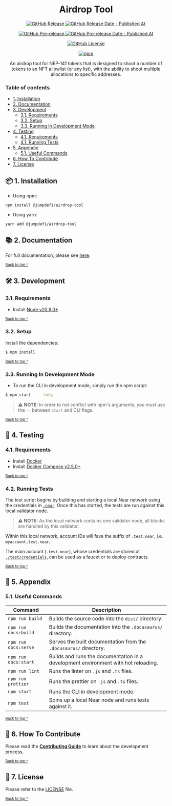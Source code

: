 <h1 align="center">
  Airdrop Tool
</h1>

<p align="center">
  <a href="https://github.com/Good-Fortune-Felines-Core-Team/airdrop-tool/releases/latest">
    <img alt="GitHub Release" src="https://img.shields.io/github/v/release/Good-Fortune-Felines-Core-Team/airdrop-tool?&logo=github">
  </a>
  <a href="https://github.com/Good-Fortune-Felines-Core-Team/airdrop-tool/releases/latest">
    <img alt="GitHub Release Date - Published At" src="https://img.shields.io/github/release-date/Good-Fortune-Felines-Core-Team/airdrop-tool?logo=github">
  </a>
</p>

<p align="center">
  <a href="https://github.com/Good-Fortune-Felines-Core-Team/airdrop-tool/releases">
    <img alt="GitHub Pre-release" src="https://img.shields.io/github/v/release/Good-Fortune-Felines-Core-Team/airdrop-tool?include_prereleases&label=pre-release&logo=github">
  </a>
  <a href="https://github.com/Good-Fortune-Felines-Core-Team/airdrop-tool/releases">
    <img alt="GitHub Pre-release Date - Published At" src="https://img.shields.io/github/release-date-pre/Good-Fortune-Felines-Core-Team/airdrop-tool?label=pre-release date&logo=github">
  </a>
</p>

<p align="center">
  <a href="https://github.com/Good-Fortune-Felines-Core-Team/airdrop-tool/blob/main/LICENSE">
    <img alt="GitHub License" src="https://img.shields.io/github/license/Good-Fortune-Felines-Core-Team/airdrop-tool">
  </a>
</p>

<p align="center">
  <a href="https://npmjs.com/package/@jumpdefi/airdrop-tool" target="_blank">
    <img src="https://img.shields.io/npm/v/@jumpdefi/airdrop-tool" alt="npm" />
  </a>
</p>

<p align="center">
  An airdrop tool for NEP-141 tokens that is designed to shoot a number of tokens to an NFT allowlist (or any list), with the ability to shoot multiple allocations to specific addresses.
</p>

### Table of contents

* [1. Installation](#-1-installation)
* [2. Documentation](#-2-documentation)
* [3. Development](#-3-development)
    * [3.1. Requirements](#31-requirements)
    * [3.2. Setup](#32-setup)
    * [3.3. Running In Development Mode](#33-running-in-development-mode)
* [4. Testing](#-4-testing)
  * [4.1. Requirements](#41-requirements)
  * [4.1. Running Tests](#42-running-tests)
* [5. Appendix](#-5-appendix)
    * [5.1. Useful Commands](#51-useful-commands)
* [6. How To Contribute](#-6-how-to-contribute)
* [7. License](#-7-license)

## 📦 1. Installation

* Using npm:
```shell
npm install @jumpdefi/airdrop-tool
```

* Using yarn:
```shell
yarn add @jumpdefi/airdrop-tool
```

## 📚 2. Documentation

For full documentation, please see [here][documentation].

<sup>[Back to top ^][table-of-contents]</sup>

## 🛠 3. Development

### 3.1. Requirements

* Install [Node v20.9.0+][node]

<sup>[Back to top ^][table-of-contents]</sup>

### 3.2. Setup

Install the dependencies:
```bash
$ npm install
```

<sup>[Back to top ^][table-of-contents]</sup>

### 3.3. Running In Development Mode

* To run the CLI in development mode, simply run the npm script:
```bash
$ npm start -- --help
```

> ⚠️ **NOTE:** In order to not conflict with npm's arguments, you must use the `--` between `start` and CLI flags.

<sup>[Back to top ^][table-of-contents]</sup>

## 🧪 4. Testing

### 4.1. Requirements

* Install [Docker][docker]
* Install [Docker Compose v2.5.0+][docker-compose]

<sup>[Back to top ^][table-of-contents]</sup>

### 4.2. Running Tests

The test script begins by building and starting a local Near network using the credentials in [`.near`](./.near). Once this has started, the tests are run against this local validator node.

> ⚠️ **NOTE:** As the local network contains one validator node, all blocks are handled by this validator.

Within this local network, account IDs will fave the suffix of `.test.near`, i.e. `myaccount.test.near`.

The main account (`.test.near`), whose credentials are stored at [`./test/credentials`](./test/credentials), can be used as a faucet or to deploy contracts.

<sup>[Back to top ^][table-of-contents]</sup>

## 📑 5. Appendix

### 5.1. Useful Commands

| Command              | Description                                                                        |
|----------------------|------------------------------------------------------------------------------------|
| `npm run build`      | Builds the source code into the `dist/` directory.                                 |
| `npm run docs:build` | Builds the documentation into the `.docusaurus/` directory.                        |
| `npm run docs:serve` | Serves the built documentation from the `.docusaurus/` directory.                  |
| `npm run docs:start` | Builds and runs the documentation in a development environment with hot reloading. |
| `npm run lint`       | Runs the linter on `.js` and `.ts` files.                                          |
| `npm run prettier`   | Runs the prettier on `.js` and `.ts` files.                                        |
| `npm start`          | Runs the CLI in development mode.                                                  |
| `npm test`           | Spins up a local Near node and runs tests against it.                              |

<sup>[Back to top ^][table-of-contents]</sup>

## 👏 6. How To Contribute

Please read the [**Contributing Guide**][contribute] to learn about the development process.

<sup>[Back to top ^][table-of-contents]</sup>

## 📄 7. License

Please refer to the [LICENSE][license] file.

<sup>[Back to top ^][table-of-contents]</sup>

<!-- Links -->
[contribute]: ./CONTRIBUTING.md
[docker]: https://docs.docker.com/get-docker/
[docker-compose]: https://docs.docker.com/compose/install/
[documentation]: https://good-fortune-felines-core-team.github.io/airdrop-tool
[license]: ./LICENSE
[node]: https://nodejs.org/en/
[table-of-contents]: #table-of-contents
